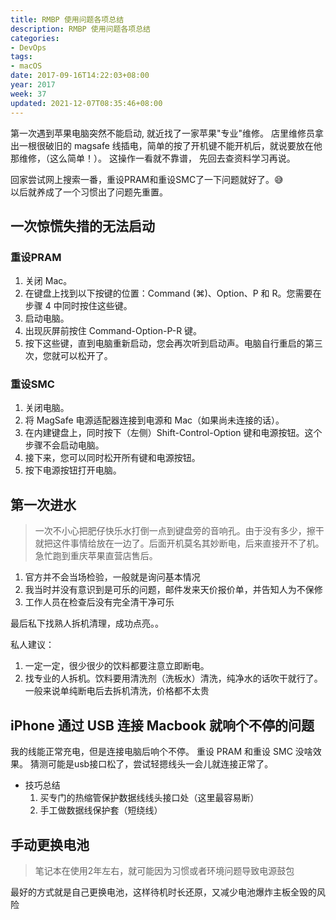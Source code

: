 ```yaml
---
title: RMBP 使用问题各项总结
description: RMBP 使用问题各项总结
categories:
- DevOps
tags:
- macOS
date: 2017-09-16T14:22:03+08:00
year: 2017
week: 37
updated: 2021-12-07T08:35:46+08:00
---
```


第一次遇到苹果电脑突然不能启动, 就近找了一家苹果"专业"维修。
店里维修员拿出一根很破旧的 magsafe 线插电，简单的按了开机键不能开机后，就说要放在他那维修，（这么简单！）。
这操作一看就不靠谱， 先回去查资料学习再说。
  
 <!-- more --> 
 
回家尝试网上搜索一番，重设PRAM和重设SMC了一下问题就好了。😅  
以后就养成了一个习惯出了问题先重置。

## 一次惊慌失措的无法启动

### 重设PRAM
1. 关闭 Mac。
2. 在键盘上找到以下按键的位置：Command (⌘)、Option、P 和 R。您需要在步骤 4 中同时按住这些键。
3. 启动电脑。
4. 出现灰屏前按住 Command-Option-P-R 键。
5. 按下这些键，直到电脑重新启动，您会再次听到启动声。电脑自行重启的第三次，您就可以松开了。

### 重设SMC
1. 关闭电脑。
2. 将 MagSafe 电源适配器连接到电源和 Mac（如果尚未连接的话）。
3. 在内建键盘上，同时按下（左侧）Shift-Control-Option 键和电源按钮。这个步骤不会启动电脑。
4. 接下来，您可以同时松开所有键和电源按钮。
5. 按下电源按钮打开电脑。

## 第一次进水
> 一次不小心把肥仔快乐水打倒一点到键盘旁的音响孔。由于没有多少，擦干就把这件事情给放在一边了。后面开机莫名其妙断电，后来直接开不了机。急忙跑到重庆苹果直营店售后。

1. 官方并不会当场检验，一般就是询问基本情况
2. 我当时并没有意识到是可乐的问题，邮件发来天价报价单，并告知人为不保修
3. 工作人员在检查后没有完全清干净可乐


最后私下找熟人拆机清理，成功点亮。。

私人建议：

1. 一定一定，很少很少的饮料都要注意立即断电。
2. 找专业的人拆机。饮料要用清洗剂（洗板水）清洗，纯净水的话吹干就行了。一般来说单纯断电后去拆机清洗，价格都不太贵


## iPhone 通过 USB 连接 Macbook 就响个不停的问题

我的线能正常充电，但是连接电脑后响个不停。
重设 PRAM 和重设 SMC 没啥效果。
猜测可能是usb接口松了，尝试轻摁线头一会儿就连接正常了。

* 技巧总结
  1. 买专门的热缩管保护数据线线头接口处（这里最容易断）
  2. 手工做数据线保护套（短绕线）

## 手动更换电池
> 笔记本在使用2年左右，就可能因为习惯或者环境问题导致电源鼓包

最好的方式就是自己更换电池，这样待机时长还原，又减少电池爆炸主板全毁的风险